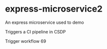 # express-microservice2
An express microservice used to demo

Triggers a CI pipeline in CSDP

Trigger workflow 69

